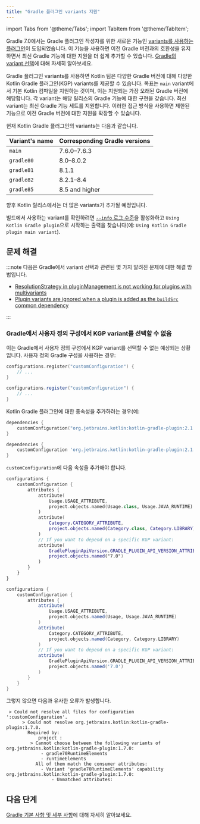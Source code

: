 ```yaml
---
title: "Gradle 플러그인 variants 지원"
---
```

import Tabs from '@theme/Tabs';
import TabItem from '@theme/TabItem';

Gradle 7.0에서는 Gradle 플러그인 작성자를 위한 새로운 기능인 [variants를 사용하는 플러그인](https://docs.gradle.org/7.0/userguide/implementing_gradle_plugins.html#plugin-with-variants)이 도입되었습니다.
이 기능을 사용하면 이전 Gradle 버전과의 호환성을 유지하면서 최신 Gradle 기능에 대한 지원을 더 쉽게 추가할 수 있습니다.
[Gradle의 variant 선택](https://docs.gradle.org/current/userguide/variant_model.html)에 대해 자세히 알아보세요.

Gradle 플러그인 variants를 사용하면 Kotlin 팀은 다양한 Gradle 버전에 대해 다양한 Kotlin Gradle 플러그인(KGP) variants를 제공할 수 있습니다.
목표는 `main` variant에서 기본 Kotlin 컴파일을 지원하는 것이며, 이는 지원되는 가장 오래된 Gradle 버전에 해당합니다.
각 variant는 해당 릴리스의 Gradle 기능에 대한 구현을 갖습니다. 최신 variant는 최신 Gradle 기능 세트를 지원합니다.
이러한 접근 방식을 사용하면 제한된 기능으로 이전 Gradle 버전에 대한 지원을 확장할 수 있습니다.

현재 Kotlin Gradle 플러그인의 variants는 다음과 같습니다.

| Variant's name | Corresponding Gradle versions |
|----------------|-------------------------------|
| `main`         | 7.6.0–7.6.3                   |
| `gradle80`     | 8.0–8.0.2                     |
| `gradle81`     | 8.1.1                         |
| `gradle82`     | 8.2.1–8.4                     |
| `gradle85`     | 8.5 and higher                |

향후 Kotlin 릴리스에서는 더 많은 variants가 추가될 예정입니다.

빌드에서 사용하는 variant를 확인하려면
[`--info` 로그 수준](https://docs.gradle.org/current/userguide/logging.html#sec:choosing_a_log_level)을 활성화하고 `Using Kotlin Gradle plugin`으로 시작하는 출력을 찾습니다(예: `Using Kotlin Gradle plugin main variant`).

## 문제 해결

:::note
다음은 Gradle에서 variant 선택과 관련된 몇 가지 알려진 문제에 대한 해결 방법입니다.
* [ResolutionStrategy in pluginManagement is not working for plugins with multivariants](https://github.com/gradle/gradle/issues/20545)
* [Plugin variants are ignored when a plugin is added as the `buildSrc` common dependency](https://github.com/gradle/gradle/issues/20847)

:::

### Gradle에서 사용자 정의 구성에서 KGP variant를 선택할 수 없음

이는 Gradle에서 사용자 정의 구성에서 KGP variant를 선택할 수 없는 예상되는 상황입니다.
사용자 정의 Gradle 구성을 사용하는 경우:

<Tabs groupId="build-script">
<TabItem value="kotlin" label="Kotlin" default>

```kotlin
configurations.register("customConfiguration") {
    // ...
}
```

</TabItem>
<TabItem value="groovy" label="Groovy" default>

```groovy
configurations.register("customConfiguration") {
    // ...
}
```

</TabItem>
</Tabs>

Kotlin Gradle 플러그인에 대한 종속성을 추가하려는 경우(예:

<Tabs groupId="build-script">
<TabItem value="kotlin" label="Kotlin" default>

```kotlin
dependencies {
    customConfiguration("org.jetbrains.kotlin:kotlin-gradle-plugin:2.1.20")
}
```

</TabItem>
<TabItem value="groovy" label="Groovy" default>

```groovy
dependencies {
    customConfiguration 'org.jetbrains.kotlin:kotlin-gradle-plugin:2.1.20'
}
```

</TabItem>
</Tabs>

`customConfiguration`에 다음 속성을 추가해야 합니다.

<Tabs groupId="build-script">
<TabItem value="kotlin" label="Kotlin" default>

```kotlin
configurations {
    customConfiguration {
        attributes {
            attribute(
                Usage.USAGE_ATTRIBUTE,
                project.objects.named(Usage.class, Usage.JAVA_RUNTIME)
            )
            attribute(
                Category.CATEGORY_ATTRIBUTE,
                project.objects.named(Category.class, Category.LIBRARY)
            )
            // If you want to depend on a specific KGP variant:
            attribute(
                GradlePluginApiVersion.GRADLE_PLUGIN_API_VERSION_ATTRIBUTE,
                project.objects.named("7.0")
            )
        }
    }
}
```

</TabItem>
<TabItem value="groovy" label="Groovy" default>

```groovy
configurations {
    customConfiguration {
        attributes {
            attribute(
                Usage.USAGE_ATTRIBUTE,
                project.objects.named(Usage, Usage.JAVA_RUNTIME)
            )
            attribute(
                Category.CATEGORY_ATTRIBUTE,
                project.objects.named(Category, Category.LIBRARY)
            )
            // If you want to depend on a specific KGP variant:
            attribute(
                GradlePluginApiVersion.GRADLE_PLUGIN_API_VERSION_ATTRIBUTE,
                project.objects.named('7.0')
            )
        }
    }
}
```

</TabItem>
</Tabs>

그렇지 않으면 다음과 유사한 오류가 발생합니다.

```none
 > Could not resolve all files for configuration ':customConfiguration'.
      > Could not resolve org.jetbrains.kotlin:kotlin-gradle-plugin:1.7.0.
        Required by:
            project :
         > Cannot choose between the following variants of org.jetbrains.kotlin:kotlin-gradle-plugin:1.7.0:
             - gradle70RuntimeElements
             - runtimeElements
           All of them match the consumer attributes:
             - Variant 'gradle70RuntimeElements' capability org.jetbrains.kotlin:kotlin-gradle-plugin:1.7.0:
                 - Unmatched attributes:
```

## 다음 단계

[Gradle 기본 사항 및 세부 사항](https://docs.gradle.org/current/userguide/userguide.html)에 대해 자세히 알아보세요.